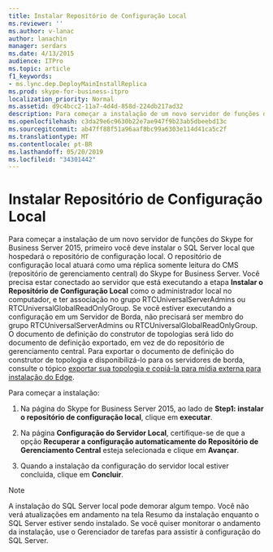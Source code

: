 ```yaml
---
title: Instalar Repositório de Configuração Local
ms.reviewer: ''
ms.author: v-lanac
author: lanachin
manager: serdars
ms.date: 4/13/2015
audience: ITPro
ms.topic: article
f1_keywords:
- ms.lync.dep.DeployMainInstallReplica
ms.prod: skype-for-business-itpro
localization_priority: Normal
ms.assetid: d9c4bcc2-11a7-4d4d-858d-224db217ad32
description: Para começar a instalação de um novo servidor de funções do Skype for Business Server 2015, primeiro você deve instalar o SQL Server local que hospedará o repositório de configuração local. O repositório de configuração local atuará como uma réplica somente leitura do CMS (repositório de gerenciamento central) do Skype for Business Server. Você precisa estar conectado ao servidor que está executando a etapa Instalar o Repositório de Configuração Local como o administrador local no computador, e ter associação no grupo RTCUniversalServerAdmins ou RTCUniversalGlobalReadOnlyGroup. Se você estiver executando a configuração em um Servidor de Borda, não precisará ser membro do grupo RTCUniversalServerAdmins ou RTCUniversalGlobalReadOnlyGroup. O documento de definição do construtor de topologias será lido do documento de definição exportado, em vez de do repositório de gerenciamento central. Para exportar o documento de definição do construtor de topologia e disponibilizá-lo para os servidores de borda, consulte o tópico exportar sua topologia e copiá-la para mídia externa para instalação do Edge.
ms.openlocfilehash: c3da29e6c9630b22e7ae947f9b23ab5dbeebd13c
ms.sourcegitcommit: ab47ff88f51a96aaf8bc99a6303e114d41ca5c2f
ms.translationtype: MT
ms.contentlocale: pt-BR
ms.lasthandoff: 05/20/2019
ms.locfileid: "34301442"
---
```

# <a name="install-local-configuration-store"></a>Instalar Repositório de Configuração Local

Para começar a instalação de um novo servidor de funções do Skype for Business Server 2015, primeiro você deve instalar o SQL Server local que hospedará o repositório de configuração local. O repositório de configuração local atuará como uma réplica somente leitura do CMS (repositório de gerenciamento central) do Skype for Business Server. Você precisa estar conectado ao servidor que está executando a etapa **Instalar o Repositório de Configuração Local** como o administrador local no computador, e ter associação no grupo RTCUniversalServerAdmins ou RTCUniversalGlobalReadOnlyGroup. Se você estiver executando a configuração em um Servidor de Borda, não precisará ser membro do grupo RTCUniversalServerAdmins ou RTCUniversalGlobalReadOnlyGroup. O documento de definição do construtor de topologias será lido do documento de definição exportado, em vez de do repositório de gerenciamento central. Para exportar o documento de definição do construtor de topologia e disponibilizá-lo para os servidores de borda, consulte o tópico [exportar sua topologia e copiá-la para mídia externa para instalação do Edge](https://technet.microsoft.com/library/def9f416-c519-4a72-b242-7d3057d9c1fd.aspx).

Para começar a instalação:

1. Na página do Skype for Business Server 2015, ao lado de **Step1: instalar o repositório de configuração local**, clique em **executar**.

2. Na página **Configuração do Servidor Local**, certifique-se de que a opção **Recuperar a configuração automaticamente do Repositório de Gerenciamento Central** esteja selecionada e clique em **Avançar**.

3. Quando a instalação da configuração do servidor local estiver concluída, clique em **Concluir**.

> [!NOTE]
> A instalação do SQL Server local pode demorar algum tempo. Você não verá atualizações em andamento na tela Resumo da instalação enquanto o SQL Server estiver sendo instalado. Se você quiser monitorar o andamento da instalação, use o Gerenciador de tarefas para assistir à configuração do SQL Server.


